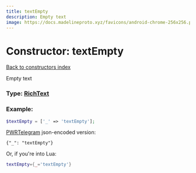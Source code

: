 ```yaml
---
title: textEmpty
description: Empty text
image: https://docs.madelineproto.xyz/favicons/android-chrome-256x256.png
---
```

# Constructor: textEmpty  
[Back to constructors index](index.md)



Empty text




### Type: [RichText](../types/RichText.md)


### Example:

```php
$textEmpty = ['_' => 'textEmpty'];
```  

[PWRTelegram](https://pwrtelegram.xyz) json-encoded version:

```
{"_": "textEmpty"}
```


Or, if you're into Lua:

```lua
textEmpty={_='textEmpty'}

```


